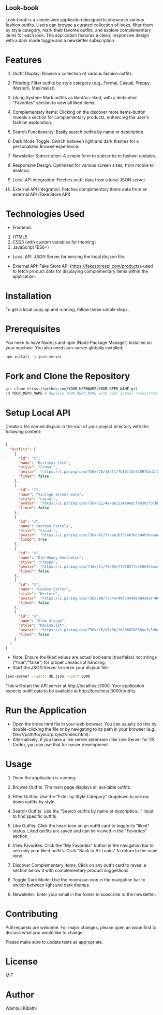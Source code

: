 ## Look-book
Look-book is a simple web application designed to showcase various fashion outfits. Users can browse a curated collection of looks, filter them by style category, mark their favorite outfits, and explore complementary items for each look. The application features a clean, responsive design with a dark mode toggle and a newsletter subscription.

# Features
1. Outfit Display: Browse a collection of various fashion outfits.

2. Filtering: Filter outfits by style category (e.g., Formal, Casual, Preppy, Western, Maximalist).

3. Liking System: Mark outfits as liked/un-liked, with a dedicated "Favorites" section to view all liked items.

4. Complementary Items: Clicking on the discover more items-button reveals a section for complementary products, enhancing the user's fashion exploration.

5. Search Functionality: Easily search outfits by name or description.

6. Dark Mode Toggle: Switch between light and dark themes for a personalized Browse experience.

7. Newsletter Subscription: A simple form to subscribe to fashion updates.

8. Responsive Design: Optimized for various screen sizes, from mobile to desktop.

9. Local API Integration: Fetches outfit data from a local JSON server.

10. External API Integration: Fetches complimentary items data from an external API (Fake Store API)

# Technologies Used
- Frontend:
1. HTML5
2. CSS3 (with custom variables for theming)
3. JavaScript (ES6+)

- Local API:
JSON Server for serving the local db.json file.

- External API:
Fake Store API (https://fakestoreapi.com/products)-used to fetch product data for displaying complementary items within the application.

# Installation
To get a local copy up and running, follow these simple steps.

# Prerequisites
You need to have Node.js and npm (Node Package Manager) installed on your machine.
You also need json-server globally installed:

```bash
npm install -g json-server
```
# Fork and Clone the Repository
```bash
git clone https://github.com/YOUR_USERNAME/YOUR_REPO_NAME.git
cd YOUR_REPO_NAME # Replace YOUR_REPO_NAME with your actual repository name
```
# Setup Local API
Create a file named db.json in the root of your project directory with the following content:

```JSON

{
  "outfits": [
    {
      "id": "1",
      "name": "Business Chic",
      "style": "Formal",
      "avatar": "https://i.pinimg.com/736x/7b/16/f1/7b16f13e23097bbd2f8bc8930b50c141.jpg",
      "liked": false
    },
    {
      "id": "2",
      "name": "Vintage Street ware",
      "style": "Casual",
      "avatar": "https://i.pinimg.com/736x/21/4e/0e/214e0ebcfb930c737bb6659c02ccde39.jpg",
      "liked": false
    },
    {
      "id": "3",
      "name": "Korean Pastels",
      "style": "Casual",
      "avatar": "https://i.pinimg.com/736x/6f/37/e6/6f37e630c604b99aaa0cd5baab438459.jpg",
      "liked": true
    },
    {
      "id": "4",
      "name": "Old Money Aesthetic",
      "style": "Preppy",
      "avatar": "https://i.pinimg.com/736x/f1/75/85/f175857fce59692bacda2cf2ea36c2da.jpg",
      "liked": false
    },
    {
      "id": "5",
      "name": "Cowboy Carter",
      "style": "Western",
      "avatar": "https://i.pinimg.com/736x/99/fc/44/99fc44489d84a0ef400bc0b94763135b.jpg",
      "liked": false
    },
    {
      "id": "6",
      "name": "Glam Grunge",
      "style": "Maximalist",
      "avatar": "https://i.pinimg.com/736x/f8/e5/60/f8e5607d838ae7a5de8c5e5c7a632315.jpg",
      "liked": false
    }
  ]
}
```
- Note: Ensure the liked values are actual booleans (true/false) not strings ("true"/"false") for proper JavaScript handling.
- Start the JSON Server to serve your db.json file:

```bash
json-server --watch db.json --port 3000
```
This will start the API server at http://localhost:3000. Your application expects outfit data to be available at http://localhost:3000/outfits.

# Run the Application
- Open the index.html file in your web browser. You can usually do this by double-clicking the file or by navigating to its path in your browser (e.g., file:///path/to/your/project/index.html).
- Alternatively, if you have a live server extension (like Live Server for VS Code), you can use that for easier development.

# Usage
1. Once the application is running:

2. Browse Outfits: The main page displays all available outfits.

3. Filter Outfits: Use the "Filter by Style Category" dropdown to narrow down outfits by style.

4. Search Outfits: Use the "Search outfits by name or description..." input to find specific outfits.

5. Like Outfits: Click the heart icon on an outfit card to toggle its "liked" status. Liked outfits are saved and can be viewed in the "Favorites" section.

6. View Favorites: Click the "My Favorites" button in the navigation bar to see only your liked outfits. Click "Back to All Looks" to return to the main view.

7. Discover Complementary Items: Click on any outfit card to reveal a section below it with complementary product suggestions.

8. Toggle Dark Mode: Use the moon/sun icon in the navigation bar to switch between light and dark themes.

9. Newsletter: Enter your email in the footer to subscribe to the newsletter.

# Contributing
Pull requests are welcome. For major changes, please open an issue first to discuss what you would like to change.

Please make sure to update tests as appropriate.

# License
MIT

# Author
Wambui Kibathi